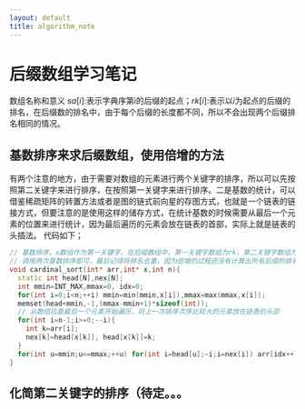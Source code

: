 ```yaml
---
layout: default
title: algorithm_note
---
```

# 后缀数组学习笔记
数组名称和意义
$sa[i]$:表示字典序第i的后缀的起点；$rk[i]$:表示以$i$为起点的后缀的排名，在后缀数的排名中，由于每个后缀的长度都不同，所以不会出现两个后缀排名相同的情况。
## 基数排序来求后缀数组，使用倍增的方法
有两个注意的地方，由于需要对数组的元素进行两个关键字的排序，所以可以先按照第二关键字来进行排序，在按照第一关键字来进行排序。二是基数的统计，可以借鉴稀疏矩阵的转置方法或者是图的链式前向星的存图方式，也就是一个链表的链接方式，但要注意的是使用这样的储存方式，在统计基数的时候需要从最后一个元素的位置来进行统计，因为最后遍历的元素会放在链表的首部，实际上就是链表的头插法。
代码如下；
```cpp
// 基数排序，x数组作为第一关键字，在后缀数组中，第一关键字数组为rk，第二关键字数组为rk+w，w为倍增因子，是二的幂次
// 调用两次基数排序即可，最后记得将排名去重，因为倍增的过程还没有计算出所有后缀的排名，所以可能有两个字符串片段 具有相同的排名
void cardinal_sort(int* arr,int* x,int n){
  static int head[N],nex[N];
  int mmin=INT_MAX,mmax=0, idx=0;
  for(int i=0;i<n;++i) mmin=min(mmin,x[i]),mmax=max(mmax,x[i]);
  memset(head+mmin,-1,(mmax-mmin+1)*sizeof(int));
  // 从数组后面最后一个元素开始遍历，将上一次排序次序比较大的元素放在链表的头部
  for(int i=n-1;i>=0;--i){
    int k=arr[i];
    nex[k]=head[x[k]], head[x[k]]=k;
  }
  for(int u=mmin;u<=mmax;++u) for(int i=head[u];~i;i=nex[i]) arr[idx++]=i;
}
```

## 化简第二关键字的排序（待定。。。